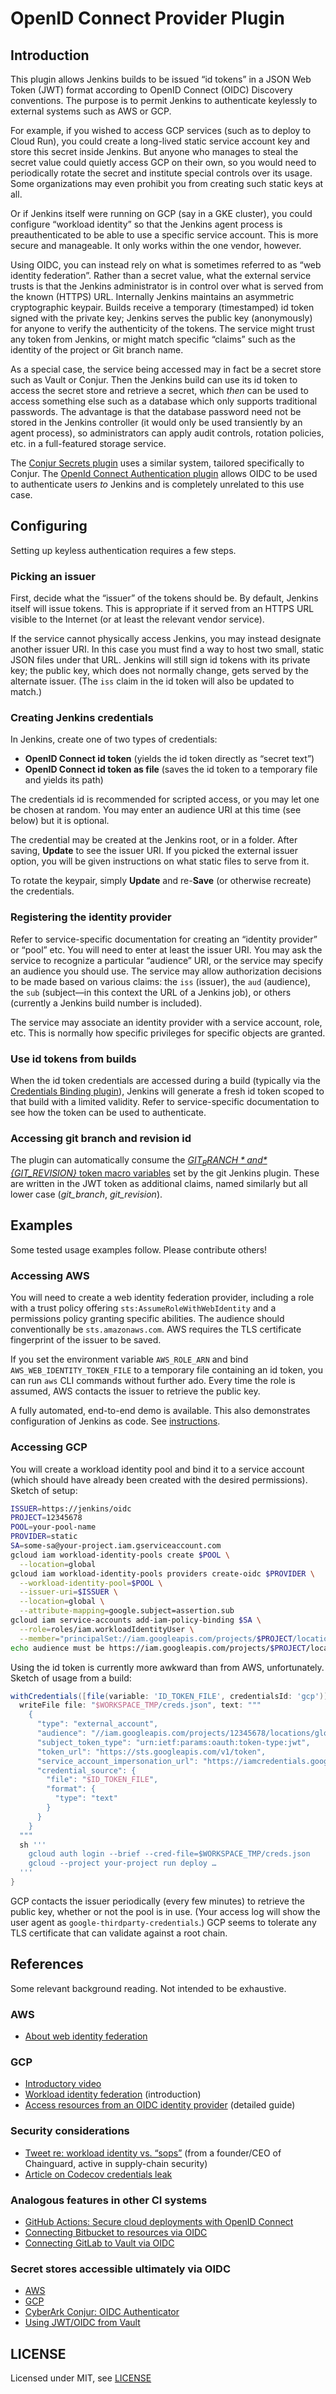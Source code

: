 # OpenID Connect Provider Plugin

## Introduction

This plugin allows Jenkins builds to be issued “id tokens” in a JSON Web Token (JWT) format
according to OpenID Connect (OIDC) Discovery conventions.
The purpose is to permit Jenkins to authenticate keylessly to external systems such as AWS or GCP.

For example, if you wished to access GCP services (such as to deploy to Cloud Run),
you could create a long-lived static service account key and store this secret inside Jenkins.
But anyone who manages to steal the secret value could quietly access GCP on their own,
so you would need to periodically rotate the secret and institute special controls over its usage.
Some organizations may even prohibit you from creating such static keys at all.

Or if Jenkins itself were running on GCP (say in a GKE cluster),
you could configure “workload identity” so that the Jenkins agent process is preauthenticated
to be able to use a specific service account.
This is more secure and manageable.
It only works within the one vendor, however.

Using OIDC, you can instead rely on what is sometimes referred to as “web identity federation”.
Rather than a secret value, what the external service trusts is that
the Jenkins administrator is in control over what is served from the known (HTTPS) URL.
Internally Jenkins maintains an asymmetric cryptographic keypair.
Builds receive a temporary (timestamped) id token signed with the private key;
Jenkins serves the public key (anonymously) for anyone to verify the authenticity of the tokens.
The service might trust any token from Jenkins,
or might match specific “claims” such as the identity of the project or Git branch name.

As a special case, the service being accessed may in fact be a secret store such as Vault or Conjur.
Then the Jenkins build can use its id token to access the secret store and retrieve a secret,
which _then_ can be used to access something else
such as a database which only supports traditional passwords.
The advantage is that the database password need not be stored in the Jenkins controller
(it would only be used transiently by an agent process),
so administrators can apply audit controls, rotation policies, etc. in a full-featured storage service.

The [Conjur Secrets plugin](https://plugins.jenkins.io/conjur-credentials/)
uses a similar system, tailored specifically to Conjur.
The [OpenId Connect Authentication plugin](https://plugins.jenkins.io/oic-auth/)
allows OIDC to be used to authenticate users _to_ Jenkins and is completely unrelated to this use case.

## Configuring

Setting up keyless authentication requires a few steps.

### Picking an issuer

First, decide what the “issuer” of the tokens should be.
By default, Jenkins itself will issue tokens.
This is appropriate if it served from an HTTPS URL visible to the Internet
(or at least the relevant vendor service).

If the service cannot physically access Jenkins,
you may instead designate another issuer URI.
In this case you must find a way to host two small, static JSON files under that URL.
Jenkins will still sign id tokens with its private key;
the public key, which does not normally change, gets served by the alternate issuer.
(The `iss` claim in the id token will also be updated to match.)

### Creating Jenkins credentials

In Jenkins, create one of two types of credentials:
* **OpenID Connect id token** (yields the id token directly as “secret text”)
* **OpenID Connect id token as file** (saves the id token to a temporary file and yields its path)

The credentials id is recommended for scripted access, or you may let one be chosen at random.
You may enter an audience URI at this time (see below) but it is optional.

The credential may be created at the Jenkins root, or in a folder.
After saving, **Update** to see the issuer URI.
If you picked the external issuer option,
you will be given instructions on what static files to serve from it.

To rotate the keypair, simply **Update** and re-**Save** (or otherwise recreate) the credentials.

### Registering the identity provider

Refer to service-specific documentation for creating an “identity provider” or “pool” etc.
You will need to enter at least the issuer URI.
You may ask the service to recognize a particular “audience” URI,
or the service may specify an audience you should use.
The service may allow authorization decisions to be made based on various claims:
the `iss` (issuer),
the `aud` (audience),
the `sub` (subject—in this context the URL of a Jenkins job),
or others (currently a Jenkins build number is included).

The service may associate an identity provider with a service account, role, etc.
This is normally how specific privileges for specific objects are granted.

### Use id tokens from builds

When the id token credentials are accessed during a build
(typically via the [Credentials Binding plugin](https://plugins.jenkins.io/credentials-binding/)),
Jenkins will generate a fresh id token scoped to that build with a limited validity.
Refer to service-specific documentation to see how the token can be used to authenticate.

### Accessing git branch and revision id

The plugin can automatically consume the
[*${GIT_BRANCH}* and *${GIT_REVISION}* token macro variables](https://plugins.jenkins.io/git/#plugin-content-token-macro-variables)
set by the git Jenkins plugin. These are written in the JWT token as additional
claims, named similarly but all lower case (*git_branch*, *git_revision*).

## Examples

Some tested usage examples follow. Please contribute others!

### Accessing AWS

You will need to create a web identity federation provider,
including a role with a trust policy offering `sts:AssumeRoleWithWebIdentity`
and a permissions policy granting specific abilities.
The audience should conventionally be `sts.amazonaws.com`.
AWS requires the TLS certificate fingerprint of the issuer to be saved.

If you set the environment variable `AWS_ROLE_ARN`
and bind `AWS_WEB_IDENTITY_TOKEN_FILE` to a temporary file containing an id token,
you can run `aws` CLI commands without further ado.
Every time the role is assumed, AWS contacts the issuer to retrieve the public key.

A fully automated, end-to-end demo is available.
This also demonstrates configuration of Jenkins as code.
See [instructions](demo/aws/README.md).

### Accessing GCP

You will create a workload identity pool and bind it to a service account
(which should have already been created with the desired permissions).
Sketch of setup:

```bash
ISSUER=https://jenkins/oidc
PROJECT=12345678
POOL=your-pool-name
PROVIDER=static
SA=some-sa@your-project.iam.gserviceaccount.com
gcloud iam workload-identity-pools create $POOL \
  --location=global
gcloud iam workload-identity-pools providers create-oidc $PROVIDER \
  --workload-identity-pool=$POOL \
  --issuer-uri=$ISSUER \
  --location=global \
  --attribute-mapping=google.subject=assertion.sub
gcloud iam service-accounts add-iam-policy-binding $SA \
  --role=roles/iam.workloadIdentityUser \
  --member="principalSet://iam.googleapis.com/projects/$PROJECT/locations/global/workloadIdentityPools/$POOL/*"
echo audience must be https://iam.googleapis.com/projects/$PROJECT/locations/global/workloadIdentityPools/$POOL/providers/$PROVIDER
```

Using the id token is currently more awkward than from AWS, unfortunately.
Sketch of usage from a build:

```groovy
withCredentials([file(variable: 'ID_TOKEN_FILE', credentialsId: 'gcp')]) {
  writeFile file: "$WORKSPACE_TMP/creds.json", text: """
    {
      "type": "external_account",
      "audience": "//iam.googleapis.com/projects/12345678/locations/global/workloadIdentityPools/your-pool-name/providers/static",
      "subject_token_type": "urn:ietf:params:oauth:token-type:jwt",
      "token_url": "https://sts.googleapis.com/v1/token",
      "service_account_impersonation_url": "https://iamcredentials.googleapis.com/v1/projects/-/serviceAccounts/some-sa@your-project.iam.gserviceaccount.com:generateAccessToken",
      "credential_source": {
        "file": "$ID_TOKEN_FILE",
        "format": {
          "type": "text"
        }
      }
    }
  """
  sh '''
    gcloud auth login --brief --cred-file=$WORKSPACE_TMP/creds.json
    gcloud --project your-project run deploy …
  '''
}
```

GCP contacts the issuer periodically (every few minutes) to retrieve the public key,
whether or not the pool is in use.
(Your access log will show the user agent as `google-thirdparty-credentials`.)
GCP seems to tolerate any TLS certificate that can validate against a root chain.

## References

Some relevant background reading. Not intended to be exhaustive.

### AWS

* [About web identity federation](https://docs.aws.amazon.com/IAM/latest/UserGuide/id_roles_providers_oidc.html)

### GCP

* [Introductory video](https://youtu.be/4vajaXzHN08)
* [Workload identity federation](https://cloud.google.com/iam/docs/workload-identity-federation) (introduction)
* [Access resources from an OIDC identity provider](https://cloud.google.com/iam/docs/configuring-workload-identity-federation#oidc) (detailed guide)

### Security considerations

* [Tweet re: workload identity vs. “sops”](https://twitter.com/lorenc_dan/status/1420188842703958020) (from a founder/CEO of Chainguard, active in supply-chain security)
* [Article on Codecov credentials leak](https://www.theregister.com/2021/04/19/codecov_warns_of_stolen_credentials/)

### Analogous features in other CI systems

* [GitHub Actions: Secure cloud deployments with OpenID Connect](https://github.blog/changelog/2021-10-27-github-actions-secure-cloud-deployments-with-openid-connect/)
* [Connecting Bitbucket to resources via OIDC](https://support.atlassian.com/bitbucket-cloud/docs/integrate-pipelines-with-resource-servers-using-oidc/)
* [Connecting GitLab to Vault via OIDC](https://docs.gitlab.com/ee/ci/examples/authenticating-with-hashicorp-vault/)

### Secret stores accessible ultimately via OIDC

* [AWS](https://aws.amazon.com/secrets-manager/)
* [GCP](https://cloud.google.com/secret-manager)
* [CyberArk Conjur: OIDC Authenticator](https://docs.cyberark.com/Product-Doc/OnlineHelp/AAM-DAP/Latest/en/Content/OIDC/OIDC.htm)
* [Using JWT/OIDC from Vault](https://www.vaultproject.io/docs/auth/jwt)

## LICENSE

Licensed under MIT, see [LICENSE](LICENSE.md)
